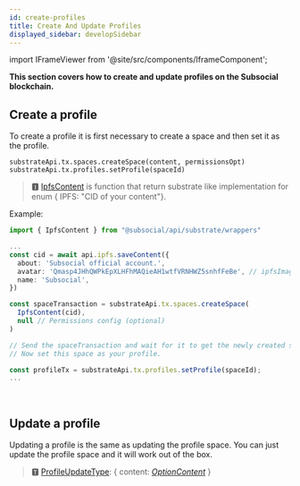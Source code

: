 ```yaml
---
id: create-profiles
title: Create And Update Profiles
displayed_sidebar: developSidebar
---
```


<head>
  <title>Creating and Updating Profiles With The Subsocial JS SDK</title>
</head>

import IFrameViewer from '@site/src/components/IframeComponent';

**This section covers how to create and update profiles on the Subsocial blockchain.**

## Create a profile

To create a profile it is first necessary to create a space and then set it as the profile.

```
substrateApi.tx.spaces.createSpace(content, permissionsOpt)
substrateApi.tx.profiles.setProfile(spaceId)
```

> 🅸 [IpfsContent](https://docs.subsocial.network/js-docs/js-sdk/interfaces/interfaces.reaction.html) is function that return substrate like implementation for enum { IPFS: "CID of your content"}.  

Example:

```typescript
import { IpfsContent } from "@subsocial/api/substrate/wrappers"

...
const cid = await api.ipfs.saveContent({
  about: 'Subsocial official account.',
  avatar: 'Qmasp4JHhQWPkEpXLHFhMAQieAH1wtfVRNHWZ5snhfFeBe', // ipfsImageCid = await api.subsocial.ipfs.saveFile(file)
  name: 'Subsocial',
})

const spaceTransaction = substrateApi.tx.spaces.createSpace(
  IpfsContent(cid),
  null // Permissions config (optional)
)

// Send the spaceTransaction and wait for it to get the newly created spaceId.
// Now set this space as your profile.

const profileTx = substrateApi.tx.profiles.setProfile(spaceId);
...
```

 <IFrameViewer
      src="https://play.subsocial.network/writing-data/profile?iframe=true"
  />
<br/>

## Update a profile

Updating a profile is the same as updating the profile space. You can just update the profile space and it will work out of the box.

> 🆃 [ProfileUpdateType](https://docs.subsocial.network/js-docs/js-sdk/modules.html#profileupdatetype): { content: [_OptionContent_](https://docs.subsocial.network/js-docs/js-sdk/classes/optioncontent.html) }  
